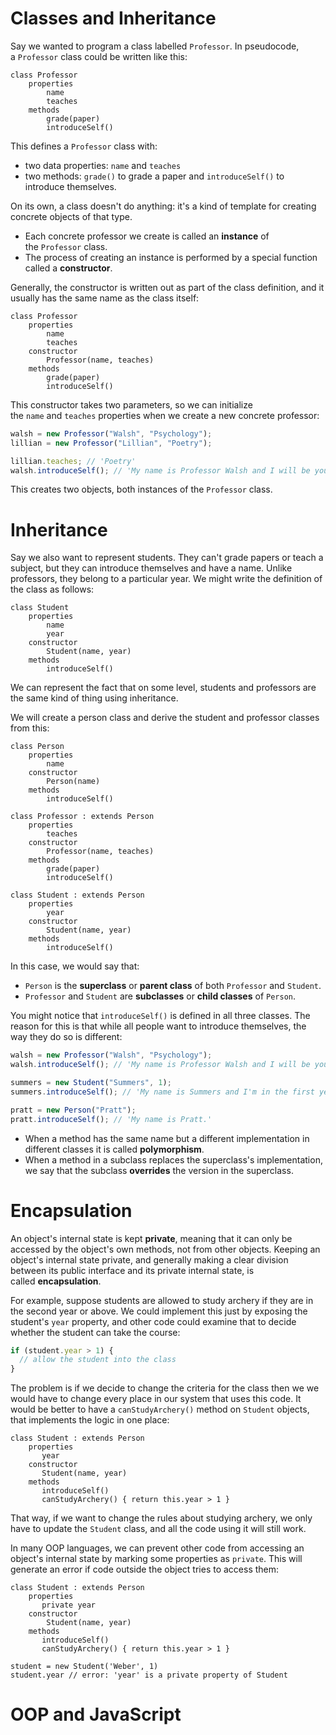 # Classes and Inheritance
Say we wanted to program a class labelled `Professor`. In pseudocode, a `Professor` class could be written like this:
```
class Professor
    properties
        name
        teaches
    methods
        grade(paper)
        introduceSelf()
```

This defines a `Professor` class with:
- two data properties: `name` and `teaches`
- two methods: `grade()` to grade a paper and `introduceSelf()` to introduce themselves.

On its own, a class doesn't do anything: it's a kind of template for creating concrete objects of that type.
* Each concrete professor we create is called an **instance** of the `Professor` class.
* The process of creating an instance is performed by a special function called a **constructor**.

Generally, the constructor is written out as part of the class definition, and it usually has the same name as the class itself:
```
class Professor
    properties
        name
        teaches
    constructor
        Professor(name, teaches)
    methods
        grade(paper)
        introduceSelf()
```

This constructor takes two parameters, so we can initialize the `name` and `teaches` properties when we create a new concrete professor:
```javascript
walsh = new Professor("Walsh", "Psychology");
lillian = new Professor("Lillian", "Poetry");

lillian.teaches; // 'Poetry'
walsh.introduceSelf(); // 'My name is Professor Walsh and I will be your Psychology professor.'
```

This creates two objects, both instances of the `Professor` class.

# Inheritance
Say we also want to represent students. They can't grade papers or teach a subject, but they can introduce themselves and have a name. Unlike professors, they belong to a particular year. We might write the definition of the class as follows:
```
class Student
    properties
        name
        year
    constructor
        Student(name, year)
    methods
        introduceSelf()
```

We can represent the fact that on some level, students and professors are the same kind of thing using inheritance.

We will create a person class and derive the student and professor classes from this:
```
class Person
    properties
        name
    constructor
        Person(name)
    methods
        introduceSelf()

class Professor : extends Person
    properties
        teaches
    constructor
        Professor(name, teaches)
    methods
        grade(paper)
        introduceSelf()

class Student : extends Person
    properties
        year
    constructor
        Student(name, year)
    methods
        introduceSelf()
```

In this case, we would say that:
* `Person` is the **superclass** or **parent class** of both `Professor` and `Student`.
* `Professor` and `Student` are **subclasses** or **child classes** of `Person`.

You might notice that `introduceSelf()` is defined in all three classes. The reason for this is that while all people want to introduce themselves, the way they do so is different:
```javascript
walsh = new Professor("Walsh", "Psychology");
walsh.introduceSelf(); // 'My name is Professor Walsh and I will be your Psychology professor.'

summers = new Student("Summers", 1);
summers.introduceSelf(); // 'My name is Summers and I'm in the first year.'

pratt = new Person("Pratt");
pratt.introduceSelf(); // 'My name is Pratt.'
```

* When a method has the same name but a different implementation in different classes it is called **polymorphism**.
* When a method in a subclass replaces the superclass's implementation, we say that the subclass **overrides** the version in the superclass.

# Encapsulation
An object's internal state is kept **private**, meaning that it can only be accessed by the object's own methods, not from other objects. Keeping an object's internal state private, and generally making a clear division between its public interface and its private internal state, is called **encapsulation**.

For example, suppose students are allowed to study archery if they are in the second year or above. We could implement this just by exposing the student's `year` property, and other code could examine that to decide whether the student can take the course:
```javascript
if (student.year > 1) {
  // allow the student into the class
}
```

The problem is if we decide to change the criteria for the class then we we would have to change every place in our system that uses this code. It would be better to have a `canStudyArchery()` method on `Student` objects, that implements the logic in one place:
```
class Student : extends Person
    properties
       year
    constructor
       Student(name, year)
    methods
       introduceSelf()
       canStudyArchery() { return this.year > 1 }
```

That way, if we want to change the rules about studying archery, we only have to update the `Student` class, and all the code using it will still work.

In many OOP languages, we can prevent other code from accessing an object's internal state by marking some properties as `private`. This will generate an error if code outside the object tries to access them:
```
class Student : extends Person
    properties
       private year
    constructor
        Student(name, year)
    methods
       introduceSelf()
       canStudyArchery() { return this.year > 1 }

student = new Student('Weber', 1)
student.year // error: 'year' is a private property of Student
```

# OOP and JavaScript
